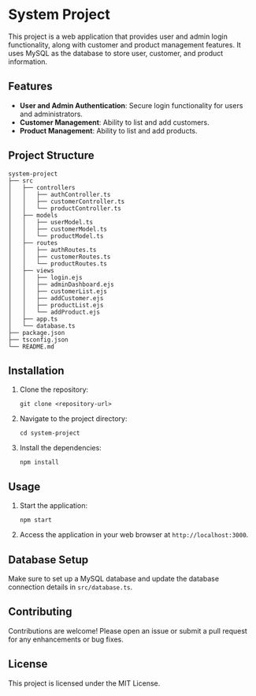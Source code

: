 # System Project

This project is a web application that provides user and admin login functionality, along with customer and product management features. It uses MySQL as the database to store user, customer, and product information.

## Features

- **User and Admin Authentication**: Secure login functionality for users and administrators.
- **Customer Management**: Ability to list and add customers.
- **Product Management**: Ability to list and add products.

## Project Structure

```
system-project
├── src
│   ├── controllers
│   │   ├── authController.ts
│   │   ├── customerController.ts
│   │   └── productController.ts
│   ├── models
│   │   ├── userModel.ts
│   │   ├── customerModel.ts
│   │   └── productModel.ts
│   ├── routes
│   │   ├── authRoutes.ts
│   │   ├── customerRoutes.ts
│   │   └── productRoutes.ts
│   ├── views
│   │   ├── login.ejs
│   │   ├── adminDashboard.ejs
│   │   ├── customerList.ejs
│   │   ├── addCustomer.ejs
│   │   ├── productList.ejs
│   │   └── addProduct.ejs
│   ├── app.ts
│   └── database.ts
├── package.json
├── tsconfig.json
└── README.md
```

## Installation

1. Clone the repository:
   ```
   git clone <repository-url>
   ```
2. Navigate to the project directory:
   ```
   cd system-project
   ```
3. Install the dependencies:
   ```
   npm install
   ```

## Usage

1. Start the application:
   ```
   npm start
   ```
2. Access the application in your web browser at `http://localhost:3000`.

## Database Setup

Make sure to set up a MySQL database and update the database connection details in `src/database.ts`.

## Contributing

Contributions are welcome! Please open an issue or submit a pull request for any enhancements or bug fixes.

## License

This project is licensed under the MIT License.